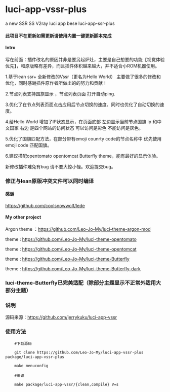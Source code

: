 # luci-app-vssr-plus
a new SSR SS V2ray luci app bese luci-app-ssr-plus

#### 此项目不在更新如需更新请使用内置一键更新脚本完成

#### Intro
写在前面：插件改名的原因并非是要另起炉灶，主要是自己想要的功能【视觉体验优先】，和原版略有差异，而且插件体积越来越大，并不适合小ROM机器使用。

1.基于lean ssr+ 全新修改的Vssr（更名为Hello World） 主要做了很多的修改和优化，同时感谢插件原作者所做出的的努力和贡献！

2.节点列表支持国旗显示 ，节点列表页面 打开自动ping.

3.优化了在节点列表页面点击应用后节点切换的速度。同时也优化了自动切换的速度。

4.给Hello World 增加了IP状态显示，在页面底部 左边显示当前节点国旗 ip 和中文国家 右边 是四个网站的访问状态  可以访问是彩色 不能访问是灰色。

5.优化了国旗匹配方法，在部分带有emoji counrty code的节点名称中 优先使用 emoji code 匹配国旗。

6.建议搭配opentomato  opentomcat Butterfly  theme，能有最好的显示体验。

新修改插件难免有bug 请不要大惊小怪。欢迎提交bug。

###  修正与lean原版冲突文件可以同时编译


#### 感谢
https://github.com/coolsnowwolf/lede

#### My other project
Argon theme ：https://github.com/Leo-Jo-My/luci-theme-argon-mod   

theme : https://github.com/Leo-Jo-My/luci-theme-opentomato

theme : https://github.com/Leo-Jo-My/luci-theme-opentomcat

theme : https://github.com/Leo-Jo-My/luci-theme-Butterfly

theme : https://github.com/Leo-Jo-My/luci-theme-Butterfly-dark

### luci-theme-Butterfly已完美适配（除部分主题显示不正常外适用大部分主题）

### 说明

源码来源：https://github.com/jerrykuku/luci-app-vssr


### 使用方法
```Brach
    #下载源码
    
    git clone https://github.com/Leo-Jo-My/luci-app-vssr-plus package/luci-app-vssr-plus
    
    make menuconfig
    
    #编译
    
    make package/luci-app-vssr/{clean,compile} V=s


